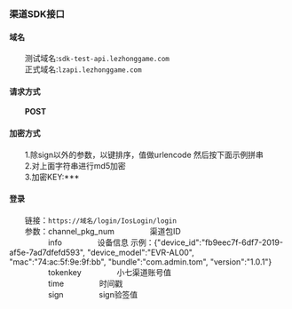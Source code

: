### 渠道SDK接口

#### 域名
&emsp;&emsp;测试域名:`sdk-test-api.lezhonggame.com` <br/>
&emsp;&emsp;正式域名:`lzapi.lezhonggame.com`

#### 请求方式
&emsp;&emsp;**POST**

#### 加密方式
&emsp;&emsp;1.除sign以外的参数，以键排序，值做urlencode 然后按下面示例拼串 <br/>
&emsp;&emsp;2.对上面字符串进行md5加密 <br/>
&emsp;&emsp;3.加密KEY:***<br/>

#### 登录
&emsp;&emsp;链接：`https://域名/login/IosLogin/login` <br/>
&emsp;&emsp;参数：channel_pkg_num    &emsp;&emsp;&emsp;&emsp;    渠道包ID  <br/>
&emsp;&emsp;&emsp;&emsp;&emsp;info   &emsp;&emsp;&emsp;&emsp;             设备信息   示例：{"device_id":"fb9eec7f-6df7-2019-af5e-7ad7dfefd593", "device_model":"EVR-AL00", "mac":"74:ac:5f:9e:9f:bb", "bundle":"com.admin.tom", "version":"1.0.1"}<br/>
&emsp;&emsp;&emsp;&emsp;&emsp;tokenkey &emsp;&emsp;&emsp;&emsp;          小七渠道账号值   <br/>
&emsp;&emsp;&emsp;&emsp;&emsp;time &emsp;&emsp;&emsp;&emsp;          时间戳   <br/>
&emsp;&emsp;&emsp;&emsp;&emsp;sign &emsp;&emsp;&emsp;&emsp;          sign验签值 <br/>
 

